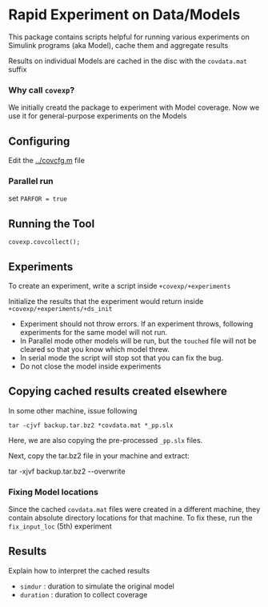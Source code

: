 # Rapid Experiment on Data/Models

This package contains scripts helpful for running various experiments on
Simulink programs (aka Model), cache them and aggregate results

Results on individual Models are cached in the disc with the `covdata.mat`
suffix

### Why call `covexp`?

We initially creatd the package to experiment with Model coverage. 
Now we use it for general-purpose experiments on the Models

## Configuring

Edit the [../covcfg.m](../covcfg.m) file

### Parallel run

set `PARFOR = true`

## Running the Tool

    covexp.covcollect();

## Experiments

To create an experiment, write a script inside `+covexp/+experiments`

Initialize the results that the experiment would return inside 
`+covexp/+experiments/+ds_init`

- Experiment should not throw errors. If an experiment throws, following experiments for the same model will not run.
- In Parallel mode other models will be run, but the `touched` file will not be cleared so that you know which model threw.
- In serial mode the script will stop sot that you can fix the bug.
- Do not close the model inside experiments

## Copying cached results created elsewhere

In some other machine, issue following

    tar -cjvf backup.tar.bz2 *covdata.mat *_pp.slx

Here, we are also copying the pre-processed `_pp.slx` files.

Next, copy the tar.bz2 file in your machine and extract:

  tar -xjvf backup.tar.bz2 --overwrite

### Fixing Model locations

Since the cached `covdata.mat` files were created in a different machine, 
they contain absolute directory locations for that machine. To fix these,
run the `fix_input_loc` (5th) experiment

## Results

Explain how to interpret the cached results

- `simdur` : duration to simulate the original model
- `duration` : duration to collect coverage